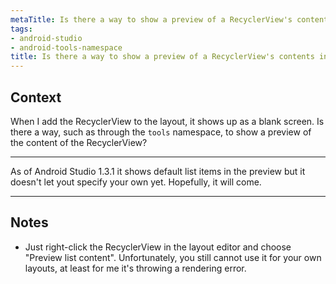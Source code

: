 ```yaml
---
metaTitle: Is there a way to show a preview of a RecyclerView's contents in the Android Studio editor
tags:
- android-studio
- android-tools-namespace
title: Is there a way to show a preview of a RecyclerView's contents in the Android Studio editor
---
```


## Context

When I add the RecyclerView to the layout, it shows up as a blank screen. Is there a way, such as through the `tools` namespace, to show a preview of the content of the RecyclerView?



---

As of Android Studio 1.3.1 it shows default list items in the preview but it doesn't let yout specify your own yet. Hopefully, it will come.



---

## Notes

- Just right-click the RecyclerView in the layout editor and choose "Preview list content". Unfortunately, you still cannot use it for your own layouts, at least for me it's throwing a rendering error.
